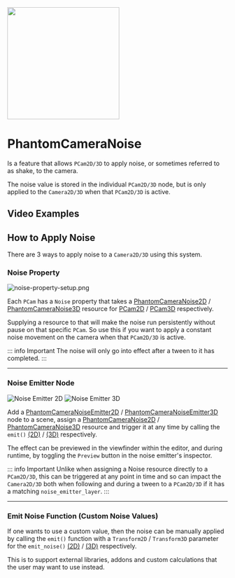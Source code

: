 <img src="/assets/icons/phantom-camera-noise.svg" height="256" width="256"/>

# PhantomCameraNoise

Is a feature that allows `PCam2D/3D` to apply noise, or sometimes referred to as shake, to the camera.

The noise value is stored in the individual `PCam2D/3D` node, but is only applied to the `Camera2D/3D` when that `PCam2D/3D` is active.

## Video Examples
<VideoTabs propertyName="noise-videos" video2d="../assets/videos/noise-2d.mp4" video3d="../assets/videos/noise-3d.mp4"/>

## How to Apply Noise

There are 3 ways to apply noise to a `Camera2D/3D` using this system.

### Noise Property

![noise-property-setup.png](/assets/guides/noise-property-setup.png)

Each `PCam` has a `Noise` property that takes a [PhantomCameraNoise2D](/resource-types/phantom-camera-noise-2d) / [PhantomCameraNoise3D](/resource-types/phantom-camera-noise-3d) resource for [PCam2D](/core-nodes/phantom-camera-2d#noise) / [PCam3D](/core-nodes/phantom-camera-3d#noise) respectively.

Supplying a resource to that will make the noise run persistently without pause on that specific `PCam`. So use this if you want to apply a constant noise movement on the camera when that `PCam2D/3D` is active.

::: info Important
The noise will only go into effect after a tween to it has completed.
:::

---

### Noise Emitter Node

<div :class="$style.image_side_by_side">
    <img alt="Noise Emitter 2D" src="/assets/guides/noise-emitter-2d-setup.png" />
    <img alt="Noise Emitter 3D" src="/assets/guides/noise-emitter-3d-setup.png" />
</div>


Add a [PhantomCameraNoiseEmitter2D](/noise/phantom-camera-noise-emitter-2d) / [PhantomCameraNoiseEmitter3D](/noise/phantom-camera-noise-emitter-3d) node to a scene, assign a [PhantomCameraNoise2D](/resource-types/phantom-camera-noise-2d) / [PhantomCameraNoise3D](/resource-types/phantom-camera-noise-3d) resource and trigger it at any time by calling the `emit()` [(2D)](/noise/phantom-camera-noise-emitter-2d#emit) / [(3D)](/noise/phantom-camera-noise-emitter-3d#emit) respectively.

The effect can be previewed in the viewfinder within the editor, and during runtime, by toggling the `Preview` button in the noise emitter's inspector.

::: info Important
Unlike when assigning a Noise resource directly to a `PCam2D/3D`, this can be triggered at any point in time and so can impact the `Camera2D/3D` both when following and during a tween to a `PCam2D/3D` if it has a matching `noise_emitter_layer`.
:::

---

### Emit Noise Function (Custom Noise Values)
If one wants to use a custom value, then the noise can be manually applied by calling the `emit()` function with a `Transform2D` / `Transform3D` parameter for the `emit_noise()` [(2D)](/core-nodes/phantom-camera-2d#emit_noise) / [(3D)](/core-nodes/phantom-camera-3d#emit_noise) respectively.

This is to support external libraries, addons and custom calculations that the user may want to use instead.

<style module>
.image_side_by_side {
    display: flex;
    flex-direction: column;
    @media(min-width: 600px) {
        flex-direction: row;
    }
    img {
        width: 100%;
        @media(min-width: 600px) {
            width: 50%;
        }
    }
}
</style>
